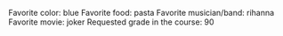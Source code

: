 Favorite color: blue
Favorite food: pasta
Favorite musician/band: rihanna
Favorite movie: joker
Requested grade in the course: 90

